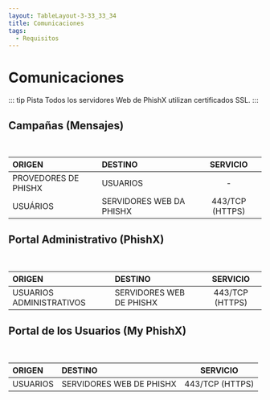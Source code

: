 ```yaml
---
layout: TableLayout-3-33_33_34
title: Comunicaciones
tags:
  - Requisitos
---
```

# Comunicaciones

::: tip Pista
Todos los servidores Web de PhishX utilizan certificados SSL.
:::

## Campañas (**Mensajes**)
<br>

| ORIGEN | DESTINO | SERVICIO |
| :--- | :--- | :---: |
| PROVEDORES DE PHISHX | USUARIOS | - |
| USUÁRIOS | SERVIDORES WEB DA PHISHX | 443/TCP (HTTPS) |

## Portal Administrativo (**PhishX**)
<br>

| ORIGEN | DESTINO | SERVICIO |
| :--- | :--- | :---: |
| USUARIOS ADMINISTRATIVOS | SERVIDORES WEB DE PHISHX | 443/TCP (HTTPS) |

## Portal de los Usuarios (**My PhishX**)
<br>

| ORIGEN | DESTINO | SERVICIO |
| :--- | :--- | :---: |
| USUARIOS | SERVIDORES WEB DE PHISHX | 443/TCP (HTTPS) |
